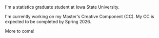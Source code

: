 
I'm a statistics graduate student at Iowa State University.

I'm currently working on my Master's Creative Component (CC). My CC is expected to be completed by Spring 2026. 

More to come!